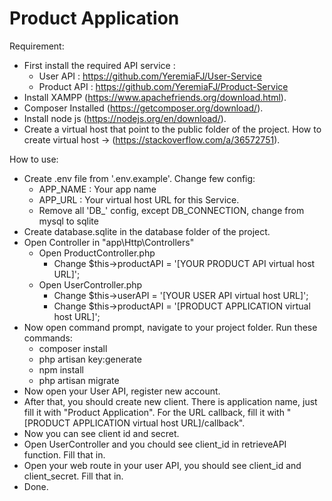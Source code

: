 Product Application
===================

Requirement:
- First install the required API service :
  - User API : https://github.com/YeremiaFJ/User-Service
  - Product API : https://github.com/YeremiaFJ/Product-Service
- Install XAMPP (https://www.apachefriends.org/download.html).
- Composer Installed (https://getcomposer.org/download/).
- Install node js (https://nodejs.org/en/download/).
- Create a virtual host that point to the public folder of the project.
How to create virtual host -> (https://stackoverflow.com/a/36572751).

How to use:
- Create .env file from '.env.example'. Change few config:
  - APP_NAME : Your app name
  - APP_URL : Your virtual host URL for this Service.
  - Remove all 'DB_' config, except DB_CONNECTION, change from mysql to sqlite
- Create database.sqlite in the database folder of the project.
- Open Controller in "app\Http\Controllers\"
  - Open ProductController.php
    - Change $this->productAPI = '[YOUR PRODUCT API virtual host URL]';
  - Open UserController.php
    - Change $this->userAPI = '[YOUR USER API virtual host URL]';
    - Change $this->productAPI = '[PRODUCT APPLICATION virtual host URL]';
- Now open command prompt, navigate to your project folder. Run these commands:
  - composer install
  - php artisan key:generate
  - npm install
  - php artisan migrate
- Now open your User API, register new account.
- After that, you should create new client. There is application name, just fill it with "Product Application". 
For the URL callback, fill it with "[PRODUCT APPLICATION virtual host URL]/callback".
- Now you can see client id and secret.
- Open UserController and you chould see client_id in retrieveAPI function. Fill that in.
- Open your web route in your user API, you should see client_id and client_secret. Fill that in.
- Done.
